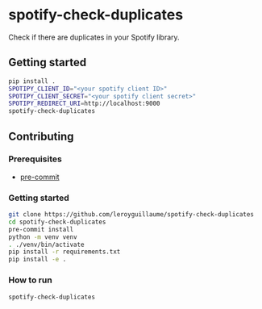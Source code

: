 # spotify-check-duplicates

Check if there are duplicates in your Spotify library.

## Getting started

```bash
pip install .
SPOTIPY_CLIENT_ID="<your spotify client ID>"
SPOTIPY_CLIENT_SECRET="<your spotify client secret>"
SPOTIPY_REDIRECT_URI=http://localhost:9000
spotify-check-duplicates
```

## Contributing

### Prerequisites
- [pre-commit](https://pre-commit.com/)

### Getting started

```bash
git clone https://github.com/leroyguillaume/spotify-check-duplicates
cd spotify-check-duplicates
pre-commit install
python -m venv venv
. ./venv/bin/activate
pip install -r requirements.txt
pip install -e .
```

### How to run

```bash
spotify-check-duplicates
```
